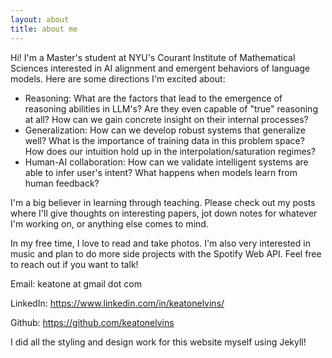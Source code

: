 ```yaml
---
layout: about
title: about me
---
```


Hi! I'm a Master's student at NYU's Courant Institute of Mathematical Sciences interested in AI alignment and emergent behaviors of language models. Here are some directions I'm excited about:

* Reasoning: What are the factors that lead to the emergence of reasoning abilities in LLM's? Are they even capable of "true" reasoning at all? How can we gain concrete insight on their internal processes?
* Generalization: How can we develop robust systems that generalize well? What is the importance of training data in this problem space? How does our intuition hold up in the interpolation/saturation regimes?
* Human-AI collaboration: How can we validate intelligent systems are able to infer user's intent? What happens when models learn from human feedback?
  
I'm a big believer in learning through teaching. Please check out my posts where I'll give thoughts on interesting papers, jot down notes for whatever I'm working on, or anything else comes to mind.

In my free time, I love to read and take photos. I'm also very interested in music and plan to do more side projects with the Spotify Web API. Feel free to reach out if you want to talk!

Email: keatone at gmail dot com

LinkedIn: https://www.linkedin.com/in/keatonelvins/

Github: https://github.com/keatonelvins

I did all the styling and design work for this website myself using Jekyll!

